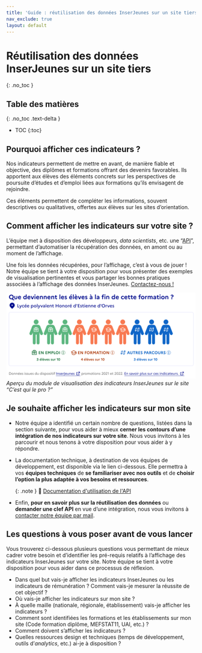```yaml
---
title: 'Guide : réutilisation des données InserJeunes sur un site tiers'
nav_exclude: true
layout: default
---
```


# Réutilisation des données InserJeunes sur un site tiers
{: .no_toc }

## Table des matières
{: .no_toc .text-delta }
- TOC
{:toc}

## Pourquoi afficher ces indicateurs ?

Nos indicateurs permettent de mettre en avant, de manière fiable et objective, des diplômes et formations offrant des devenirs favorables. Ils apportent aux élèves des éléments concrets sur les perspectives de poursuite d’études et d’emploi liées aux formations qu’ils envisagent de rejoindre.

Ces éléments permettent de compléter les informations, souvent descriptives ou qualitatives, offertes aux élèves sur les sites d’orientation.

## Comment afficher les indicateurs sur votre site ?

L’équipe met à disposition des développeurs, *data scientists*, etc. une “[API](https://exposition.inserjeunes.beta.gouv.fr/api/doc/)”, permettant d’automatiser la récupération des données, en amont ou au moment de l’affichage.

Une fois les données récupérées, pour l’affichage, c’est à vous de jouer ! Notre équipe se tient à votre disposition pour vous présenter des exemples de visualisation pertinentes et vous partager les bonnes pratiques associées à l’affichage des données InserJeunes. [Contactez-nous !](mailto:contact@inserjeunes.beta.gouv.fr)

![Aperçu du module de visualisation des indicateurs InserJeunes sur le site “C’est qui le pro ?”](expo-cqlp.png)
*Aperçu du module de visualisation des indicateurs InserJeunes sur le site “C’est qui le pro ?”*

## Je souhaite afficher les indicateurs sur mon site

- Notre équipe a identifié un certain nombre de questions, listées dans la section suivante, pour vous aider à mieux **cerner les contours d’une intégration de nos indicateurs sur votre site**. Nous vous invitons à les parcourir et nous tenons à votre disposition pour vous aider à y répondre.
- La documentation technique, à destination de vos équipes de développement, est disponible via le lien ci-dessous. Elle permettra à vos **équipes techniques** de **se familiariser avec nos outils** et de **choisir l’option la plus adaptée à vos besoins et ressources**.

  {: .note }
  📌 [Documentation d'utilisation de l'API](https://exposition.inserjeunes.beta.gouv.fr/api/doc/)
    
- Enfin, **pour en savoir plus sur la réutilisation des données** ou **demander une clef API** en vue d’une intégration, nous vous invitons à [contacter notre équipe par mail](mailto:contact@inserjeunes.beta.gouv.fr).

## Les questions à vous poser avant de vous lancer

Vous trouverez ci-dessous plusieurs questions vous permettant de mieux cadrer votre besoin et d’identifier les pré-requis relatifs à l’affichage des indicateurs InserJeunes sur votre site. Notre équipe se tient à votre disposition pour vous aider dans ce processus de réflexion. 

- Dans quel but vais-je afficher les indicateurs InserJeunes ou les indicateurs de rémunération ? Comment vais-je mesurer la réussite de cet objectif ?
- Où vais-je afficher les indicateurs sur mon site ?
- À quelle maille (nationale, régionale, établissement) vais-je afficher les indicateurs ?
- Comment sont identifiées les formations et les établissements sur mon site (Code formation diplôme, MEFSTAT11, UAI, etc.) ?
- Comment doivent s’afficher les indicateurs ?
- Quelles ressources design et techniques (temps de développement, outils d’*analytics*, etc.) ai-je à disposition ?